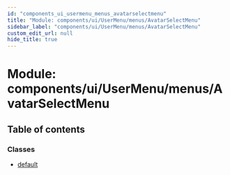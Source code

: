```yaml
---
id: "components_ui_usermenu_menus_avatarselectmenu"
title: "Module: components/ui/UserMenu/menus/AvatarSelectMenu"
sidebar_label: "components/ui/UserMenu/menus/AvatarSelectMenu"
custom_edit_url: null
hide_title: true
---
```


# Module: components/ui/UserMenu/menus/AvatarSelectMenu

## Table of contents

### Classes

- [default](../classes/components_ui_usermenu_menus_avatarselectmenu.default.md)
